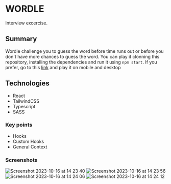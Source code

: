# WORDLE

Interview excercise. 

## Summary

Wordle challenge you to guess the word before time runs out or before you don't have more chances to guess the word.
You can play it clonning this repository, installing the dependencies and run it using `npm start`.
If you prefer, go to this [link](https://main--jovial-babka-dcf4e7.netlify.app/) and play it on mobile and desktop

## Technologies
- React
- TailwindCSS
- Typescript
- SASS

### Key points
- Hooks
- Custom Hooks
- General Context

### Screenshots

![Screenshot 2023-10-16 at 14 23 40](https://github.com/Quiquiriquin/wordle/assets/34761537/ef133f05-590a-49c1-a504-eb6d1aaae44c)
![Screenshot 2023-10-16 at 14 23 56](https://github.com/Quiquiriquin/wordle/assets/34761537/254d29cf-399e-4312-858f-0c4624302e33)
![Screenshot 2023-10-16 at 14 24 06](https://github.com/Quiquiriquin/wordle/assets/34761537/0004cddb-b5c0-4f51-afa4-1f39e900b514)
![Screenshot 2023-10-16 at 14 24 12](https://github.com/Quiquiriquin/wordle/assets/34761537/b3ccfd81-53fc-4cc2-8379-afc430603e6d)
